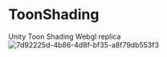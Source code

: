 # ToonShading
Unity Toon Shading Webgl replica
![7d92225d-4b86-4d8f-bf35-a8f79db553f3](https://github.com/KallkaGo/ToonShading/assets/82202033/d0d13b5f-ff26-4e69-a477-afac2948b2db)
